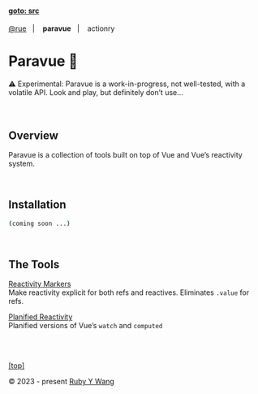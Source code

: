 #### [goto: src](https://github.com/ruby-cube/rue/tree/main/packages/paravue)
[@rue](https://github.com/ruby-cube/rue)  &nbsp;&nbsp;|&nbsp; &nbsp;  **paravue**  &nbsp;&nbsp;|&nbsp; &nbsp; actionry
# Paravue 🌴

<aside>
⚠️ Experimental: Paravue is a work-in-progress, not well-tested, with a volatile API. Look and play, but definitely don’t use…
</aside>
</br>
</br>

## Overview

Paravue is a collection of tools built on top of Vue and Vue’s reactivity system.

<br/>

## Installation

```bash
(coming soon ...)
```
</br>

## The Tools

[Reactivity Markers](https://www.notion.so/Reactivity-Markers-17fb2c4de8f845c48946be4221d3b1cc)
<br/>
Make reactivity explicit for both refs and reactives.  Eliminates `.value` for refs.

[Planified Reactivity](https://www.notion.so/Planified-Reactivity-630e6b133191460b8c8c0f7ee2a69e22)
<br/>
Planified versions of Vue’s `watch` and `computed`

<br/>
<br/>

[[top]](https://github.com/ruby-cube/rue/tree/main/packages/paravue#goto-src)

© 2023 - present [Ruby Y Wang](https://github.com/ruby-cube)